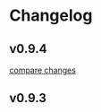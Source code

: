 # Changelog

## v0.9.4

[compare changes](https://github.com/daver987/elite-business-connections/compare/v0.9.3...v0.9.4)

## v0.9.3
